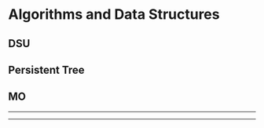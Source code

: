 # Algorithms and Data Structures
## DSU
## Persistent Tree
## MO
--------------------
----------------------
